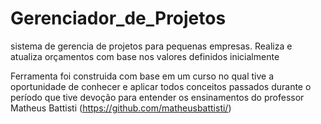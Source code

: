 # Gerenciador_de_Projetos
sistema de gerencia de projetos para pequenas empresas. Realiza e atualiza orçamentos com base nos valores definidos inicialmente

Ferramenta foi construida com base em um curso no qual tive a oportunidade de conhecer e aplicar todos conceitos passados durante o período que tive devoção para entender os ensinamentos do professor Matheus Battisti (https://github.com/matheusbattisti/)
